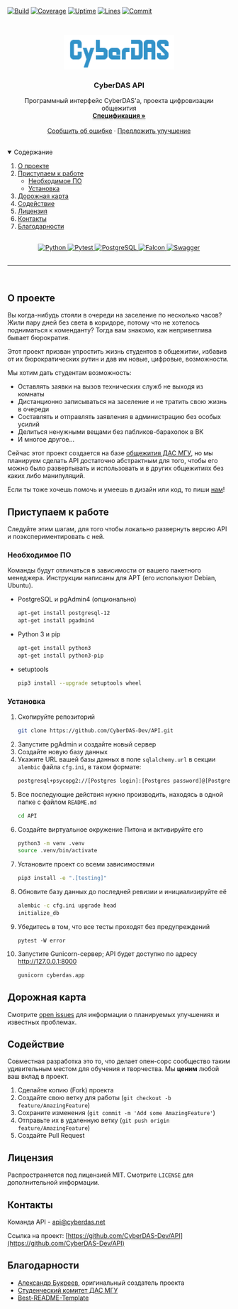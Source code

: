 [![Build][build-shield]][build-url]
[![Coverage][codecov-shield]][codecov-url]
[![Uptime][uptime-shield]][uptime-url]
[![Lines][lines-shield]][lines-url]
[![Commit][commit-shield]][commit-url]

<br />
<p align="center">
  <a href="https://github.com/CyberDAS-Dev/API">
    <img src=".github/logo.png" alt="Logo" width="250" height="78">
  </a>

  <h3 align="center">CyberDAS API</h3>
  <p align="center">
    Программный интерфейс CyberDAS'a, проекта цифровизации общежития
    <br />
    <a href="https://api.cyberdas.net"><strong>Спецификация »</strong></a>
    <br />
    <br />
    <a href="https://github.com/CyberDAS-Dev/API/issues">Сообщить об ошибке</a>
    ·
    <a href="https://github.com/CyberDAS-Dev/API/issues">Предложить улучшение</a>
  </p>
</p>

<br>
<details open="open">
  <summary>Содержание</summary>
  <ol>
    <li><a href="#о-проекте">О проекте</a></li>
    <li>
      <a href="#приступаем-к-работе">Приступаем к работе</a>
      <ul>
        <li><a href="#необходимое-по">Необходимое ПО</a></li>
        <li><a href="#установка">Установка</a></li>
      </ul>
    </li>
    <li><a href="#дорожная-карта">Дорожная карта</a></li>
    <li><a href="#содействие">Содействие</a></li>
    <li><a href="#лицензия">Лицензия</a></li>
    <li><a href="#контакты">Контакты</a></li>
    <li><a href="#благодарности">Благодарности</a></li>
  </ol>
</details>
<br>

<div align="center">
  <a href="https://www.python.org/">
    <img src="https://img.shields.io/static/v1?style=for-the-badge&message=Python&color=3776AB&logo=Python&logoColor=FFFFFF&label=" alt="Python">
  </a>  
  <a href="https://pytest.org">
    <img src="https://img.shields.io/static/v1?style=for-the-badge&message=Pytest&color=0A9EDC&logo=Pytest&logoColor=FFFFFF&label=" alt="Pytest">
  </a>
  <a href="https://www.postgresql.org">
    <img src="https://img.shields.io/static/v1?style=for-the-badge&message=PostgreSQL&color=4169E1&logo=PostgreSQL&logoColor=FFFFFF&label=" alt="PostgreSQL">
  </a>
  <a href="https://falcon.readthedocs.io">
    <img src="https://img.shields.io/static/v1?style=for-the-badge&message=Falcon&color=222222&logo=Falcon&logoColor=F0AD4E&label=" alt="Falcon">
  </a>
  <a href="https://swagger.io">
    <img src="https://img.shields.io/static/v1?style=for-the-badge&message=Swagger&color=222222&logo=Swagger&logoColor=85EA2D&label=" alt="Swagger">
  </a>
</div>

<br>
<hr>
<br>

## О проекте

Вы когда-нибудь стояли в очереди на заселение по несколько часов? Жили пару дней без света в коридоре, потому что не хотелось подниматься к коменданту? Тогда вам знакомо, как неприветлива бывает бюрократия.

Этот проект призван упростить жизнь студентов в общежитии, избавив от их бюрократических рутин и дав им новые, цифровые, возможности.

Мы хотим дать студентам возможность:
* Оставлять заявки на вызов технических служб не выходя из комнаты
* Дистанционно записываться на заселение и не тратить свою жизнь в очереди 
* Составлять и отправлять заявления в администрацию без особых усилий
* Делиться ненужными вещами без пабликов-барахолок в ВК
* И многое другое... 

Сейчас этот проект создается на базе [общежития ДАС МГУ](https://das.msk.ru), но мы планируем сделать API достаточно абстрактным для того, чтобы его можно было развертывать и использовать и в других общежитиях без каких либо манипуляций.

Если ты тоже хочешь помочь и умеешь в дизайн или код, то пиши <a href="#контакты">нам</a>!

## Приступаем к работе

Следуйте этим шагам, для того чтобы локально развернуть версию API и поэкспериментировать с ней.

### Необходимое ПО

Команды будут отличаться в зависимости от вашего пакетного менеджера. Инструкции написаны для APT (его используют Debian, Ubuntu).

* PostgreSQL и pgAdmin4 (опционально) 
  ```bash
  apt-get install postgresql-12
  apt-get install pgadmin4
  ```
* Python 3 и pip
  ```bash
  apt-get install python3
  apt-get install python3-pip
  ```
* setuptools
  ```bash
  pip3 install --upgrade setuptools wheel
  ```

### Установка

1. Скопируйте репозиторий
   ```bash
   git clone https://github.com/CyberDAS-Dev/API.git
   ```
2. Запустите pgAdmin и создайте новый сервер
3. Создайте новую базу данных 
4. Укажите URL вашей базы данных в поле `sqlalchemy.url` в секции `alembic` файла `cfg.ini`, в таком формате:
    ```bash
    postgresql+psycopg2://[Postgres login]:[Postgres password]@[Postgres server url]/[DB name]
    ```
5. Все последующие действия нужно производить, находясь в одной папке с файлом `README.md`
    ```bash
    cd API
    ```
6. Создайте виртуальное окружение Питона и активируйте его
    ```bash
    python3 -m venv .venv
    source .venv/bin/activate
    ```
7. Установите проект со всеми зависимостями
    ```bash
    pip3 install -e ".[testing]"
    ```
8. Обновите базу данных до последней ревизии и инициализируйте её
    ```bash
    alembic -c cfg.ini upgrade head
    initialize_db
    ```
9. Убедитесь в том, что все тесты проходят без предупреждений
    ```bashx
    pytest -W error
    ```
10. Запустите Gunicorn-сервер; API будет доступно по адресу http://127.0.0.1:8000
    ```bash
    gunicorn cyberdas.app
    ```

## Дорожная карта

Смотрите [open issues](https://github.com/CyberDAS-Dev/API/issues) для информации о планируемых улучшениях и известных проблемах.


## Содействие

Совместная разработка это то, что делает опен-сорс сообщество таким удивительным местом для обучения и творчества. Мы **ценим** любой ваш вклад в проект.

1. Сделайте копию (Fork) проекта
2. Создайте свою ветку для работы (`git checkout -b feature/AmazingFeature`)
3. Сохраните изменения (`git commit -m 'Add some AmazingFeature'`)
4. Отправьте их в удаленную ветку (`git push origin feature/AmazingFeature`)
5. Создайте Pull Request


## Лицензия

Распространяется под лицензией MIT. Смотрите `LICENSE` для дополнительной информации.


## Контакты

Команда API - api@cyberdas.net

Ссылка на проект: [https://github.com/CyberDAS-Dev/API](https://github.com/CyberDAS-Dev/API)


## Благодарности
* [Александр Букреев](https://github.com/TarLung), оригинальный создатель проекта
* [Студенческий комитет ДАС МГУ](https://vk.com/studcomdas)
* [Best-README-Template](https://github.com/othneildrew/Best-README-Template)



<!-- MARKDOWN LINKS & IMAGES -->
[codecov-shield]: https://img.shields.io/codecov/c/gh/CyberDAS-Dev/API?style=flat-square
[codecov-url]: https://app.codecov.io/gh/CyberDAS-Dev/API
[build-shield]: https://img.shields.io/github/workflow/status/CyberDAS-Dev/API/run-tests?style=flat-square
[build-url]: https://github.com/CyberDAS-Dev/API/actions/workflows/run-tests.yml
[lines-shield]: https://img.shields.io/tokei/lines/github.com/CyberDAS-Dev/API?style=flat-square
[lines-url]: https://codetabs.com/count-loc/count-loc-online.html
[uptime-shield]: https://img.shields.io/website?down_color=lightgrey&down_message=down&style=flat-square&up_color=blue&up_message=up&url=https%3A%2F%2Fapi.cyberdas.net
[uptime-url]: https://api.cyberdas.net
[commit-shield]: https://img.shields.io/github/commit-activity/w/CyberDAS-Dev/API?style=flat-square
[commit-url]: https://github.com/CyberDAS-Dev/API/commits/main